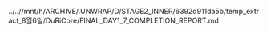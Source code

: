 ../..//mnt/h/ARCHIVE/.UNWRAP/D/STAGE2_INNER/6392d911da5b/temp_extract_8월6일/DuRiCore/FINAL_DAY1_7_COMPLETION_REPORT.md